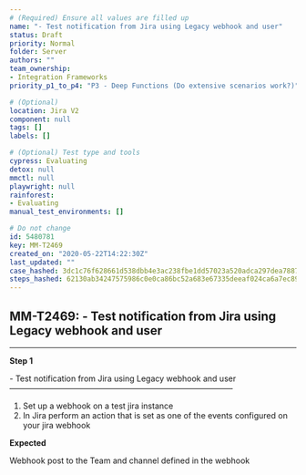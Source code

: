 ```yaml
---
# (Required) Ensure all values are filled up
name: "- Test notification from Jira using Legacy webhook and user"
status: Draft
priority: Normal
folder: Server
authors: ""
team_ownership: 
- Integration Frameworks
priority_p1_to_p4: "P3 - Deep Functions (Do extensive scenarios work?)"

# (Optional)
location: Jira V2
component: null
tags: []
labels: []

# (Optional) Test type and tools
cypress: Evaluating
detox: null
mmctl: null
playwright: null
rainforest: 
- Evaluating
manual_test_environments: []

# Do not change
id: 5480781
key: MM-T2469
created_on: "2020-05-22T14:22:30Z"
last_updated: ""
case_hashed: 3dc1c76f628661d538dbb4e3ac238fbe1dd57023a520adca297dea78872e4a68e7fc742004bae5940436eebb0c977ee6
steps_hashed: 62130ab34247575986c0e0ca86bc52a683e67335deeaf024ca6a7ec895664e37febe3a9254a62d20850f24bb2b9cd639
---
```


<!-- (Auto-generated) Based on frontmatter's "key" and "name" -->

## MM-T2469: - Test notification from Jira using Legacy webhook and user

---

**Step 1**

\- Test notification from Jira using Legacy webhook and user\
————————————————————————————

1. Set up a webhook on a test jira instance
2. In Jira perform an action that is set as one of the events configured on your jira webhook

**Expected**

Webhook post to the Team and channel defined in the webhook
